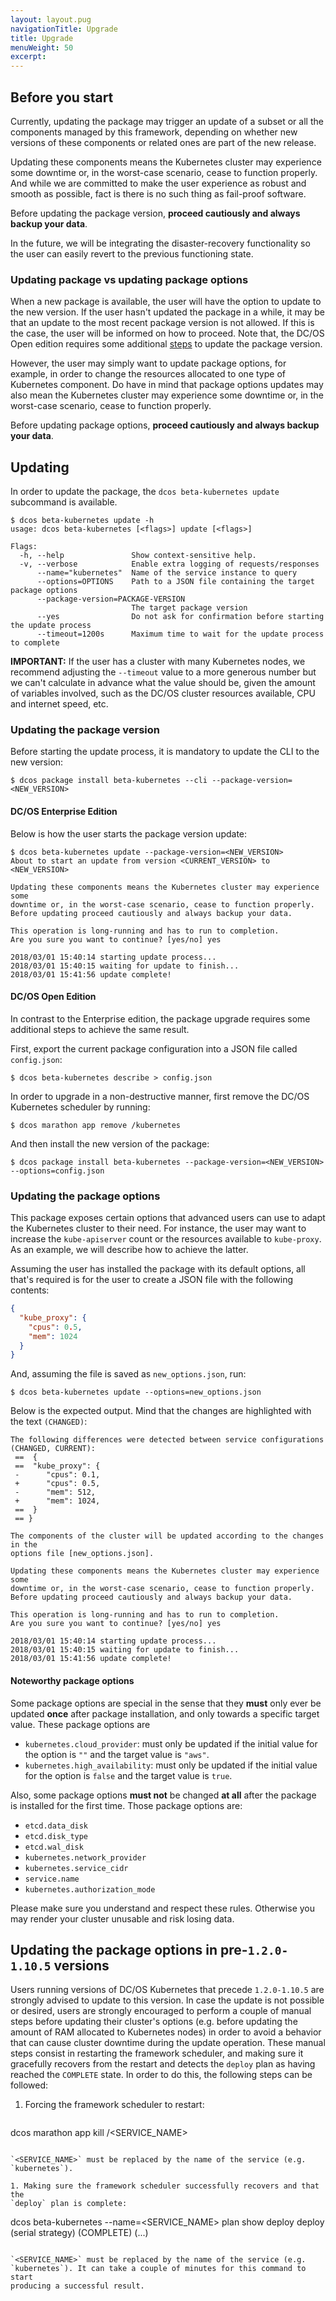 ```yaml
---
layout: layout.pug
navigationTitle: Upgrade
title: Upgrade
menuWeight: 50
excerpt:
---
```


<!-- This source repo for this topic is https://github.com/mesosphere/dcos-kubernetes -->


## Before you start

Currently, updating the package may trigger an update of a subset or
all the components managed by this framework, depending on whether new versions
of these components or related ones are part of the new release.

Updating these components means the Kubernetes cluster may experience some
downtime or, in the worst-case scenario, cease to function properly. And while
we are committed to make the user experience as robust and smooth as possible,
fact is there is no such thing as fail-proof software.

Before updating the package version, **proceed cautiously and always backup your data**.

In the future, we will be integrating the disaster-recovery functionality so
the user can easily revert to the previous functioning state.

### Updating package vs updating package options

When a new package is available, the user will have the option to update to
the new version. If the user hasn't updated the package in a while, it may be
that an update to the most recent package version is not allowed. If this is
the case, the user will be informed on how to proceed. Note that, the DC/OS Open
edition requires some additional [steps](#dcos-open-edition) to update the package version.

However, the user may simply want to update package options, for example, in
order to change the resources allocated to one type of Kubernetes component.
Do have in mind that package options updates may also mean the Kubernetes
cluster may experience some downtime or, in the worst-case scenario, cease to
function properly.

Before updating package options, **proceed cautiously and always backup your data**.

## Updating

In order to update the package, the `dcos beta-kubernetes update` subcommand
is available.

```shell
$ dcos beta-kubernetes update -h
usage: dcos beta-kubernetes [<flags>] update [<flags>]

Flags:
  -h, --help               Show context-sensitive help.
  -v, --verbose            Enable extra logging of requests/responses
      --name="kubernetes"  Name of the service instance to query
      --options=OPTIONS    Path to a JSON file containing the target package options
      --package-version=PACKAGE-VERSION
                           The target package version
      --yes                Do not ask for confirmation before starting the update process
      --timeout=1200s      Maximum time to wait for the update process to complete
```

**IMPORTANT:** If the user has a cluster with many Kubernetes nodes, we
recommend adjusting the `--timeout` value to a more generous number but we can't
calculate in advance what the value should be, given the amount of variables
involved, such as the DC/OS cluster resources available, CPU and internet speed,
etc.

### Updating the package version

Before starting the update process, it is mandatory to update the CLI
to the new version:

```shell
$ dcos package install beta-kubernetes --cli --package-version=<NEW_VERSION>
```

#### DC/OS Enterprise Edition

Below is how the user starts the package version update:

```shell
$ dcos beta-kubernetes update --package-version=<NEW_VERSION>
About to start an update from version <CURRENT_VERSION> to <NEW_VERSION>

Updating these components means the Kubernetes cluster may experience some
downtime or, in the worst-case scenario, cease to function properly.
Before updating proceed cautiously and always backup your data.

This operation is long-running and has to run to completion.
Are you sure you want to continue? [yes/no] yes

2018/03/01 15:40:14 starting update process...
2018/03/01 15:40:15 waiting for update to finish...
2018/03/01 15:41:56 update complete!
```

#### DC/OS Open Edition

In contrast to the Enterprise edition, the package upgrade requires some additional
steps to achieve the same result.

First, export the current package configuration into a JSON file called `config.json`:

```shell
$ dcos beta-kubernetes describe > config.json
```

In order to upgrade in a non-destructive manner, first remove the DC/OS Kubernetes
scheduler by running:

```shell
$ dcos marathon app remove /kubernetes
```

And then install the new version of the package:

```shell
$ dcos package install beta-kubernetes --package-version=<NEW_VERSION> --options=config.json
```

### Updating the package options

This package exposes certain options that advanced users can use to adapt
the Kubernetes cluster to their need. For instance, the user may want to
increase the `kube-apiserver` count or the resources available to `kube-proxy`.
As an example, we will describe how to achieve the latter.

Assuming the user has installed the package with its default options, all
that's required is for the user to create a JSON file with the following
contents:

```json
{
  "kube_proxy": {
    "cpus": 0.5,
    "mem": 1024
  }
}
```

And, assuming the file is saved as `new_options.json`, run:

```shell
$ dcos beta-kubernetes update --options=new_options.json
```

Below is the expected output. Mind that the changes are highlighted with the
text `(CHANGED)`:

```shell
The following differences were detected between service configurations (CHANGED, CURRENT):
 ==  {
 ==  "kube_proxy": {
 -      "cpus": 0.1,
 +      "cpus": 0.5,
 -      "mem": 512,
 +      "mem": 1024,
 ==  }
 == }

The components of the cluster will be updated according to the changes in the
options file [new_options.json].

Updating these components means the Kubernetes cluster may experience some
downtime or, in the worst-case scenario, cease to function properly.
Before updating proceed cautiously and always backup your data.

This operation is long-running and has to run to completion.
Are you sure you want to continue? [yes/no] yes

2018/03/01 15:40:14 starting update process...
2018/03/01 15:40:15 waiting for update to finish...
2018/03/01 15:41:56 update complete!
```

#### Noteworthy package options

Some package options are special in the sense that they **must** only ever be
updated **once** after package installation, and only towards a specific target
value. These package options are

* `kubernetes.cloud_provider`: must only be updated if the initial value for the
  option is `""` and the target value is `"aws"`.
* `kubernetes.high_availability`: must only be updated if the initial value for
  the option is `false` and the target value is `true`.

Also, some package options **must not** be changed **at all** after the package
is installed for the first time. Those package options are:

* `etcd.data_disk`
* `etcd.disk_type`
* `etcd.wal_disk`
* `kubernetes.network_provider`
* `kubernetes.service_cidr`
* `service.name`
* `kubernetes.authorization_mode`

Please make sure you understand and respect these rules. Otherwise you may
render your cluster unusable and risk losing data.

## Updating the package options in pre-`1.2.0-1.10.5` versions

Users running versions of DC/OS Kubernetes that precede `1.2.0-1.10.5` are
strongly advised to update to this version. In case the update is not possible
or desired, users are strongly encouraged to perform a couple of manual steps
before updating their cluster's options (e.g. before updating the amount of RAM
allocated to Kubernetes nodes) in order to avoid a behavior that can cause
cluster downtime during the update operation. These manual steps consist in
restarting the framework scheduler, and making sure it gracefully recovers from
the restart and detects the `deploy` plan as having reached the `COMPLETE`
state. In order to do this, the following steps can be followed:

1. Forcing the framework scheduler to restart:

   ```
  dcos marathon app kill /<SERVICE_NAME>
   ```

   `<SERVICE_NAME>` must be replaced by the name of the service (e.g.
   `kubernetes`).

1. Making sure the framework scheduler successfully recovers and that the
   `deploy` plan is complete:

   ```
  dcos beta-kubernetes --name=<SERVICE_NAME> plan show deploy
   deploy (serial strategy) (COMPLETE)
   (...)
   ```

   `<SERVICE_NAME>` must be replaced by the name of the service (e.g.
   `kubernetes`). It can take a couple of minutes for this command to start
   producing a successful result.
